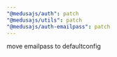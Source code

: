 ```yaml
---
"@medusajs/auth": patch
"@medusajs/utils": patch
"@medusajs/auth-emailpass": patch
---
```


move emailpass to defaultconfig
